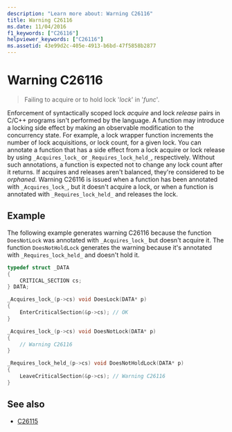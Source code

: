 ```yaml
---
description: "Learn more about: Warning C26116"
title: Warning C26116
ms.date: 11/04/2016
f1_keywords: ["C26116"]
helpviewer_keywords: ["C26116"]
ms.assetid: 43e99d2c-405e-4913-b6bd-47f5858b2877
---
```

# Warning C26116

> Failing to acquire or to hold lock '*lock*' in '*func*'.

Enforcement of syntactically scoped lock *acquire* and lock *release* pairs in C/C++ programs isn't performed by the language. A function may introduce a locking side effect by making an observable modification to the concurrency state. For example, a lock wrapper function increments the number of lock acquisitions, or lock count, for a given lock. You can annotate a function that has a side effect from a lock acquire or lock release by using `_Acquires_lock_` or `_Requires_lock_held_`, respectively. Without such annotations, a function is expected not to change any lock count after it returns. If acquires and releases aren't balanced, they're considered to be *orphaned*. Warning C26116 is issued when a function has been annotated with `_Acquires_lock_`, but it doesn't acquire a lock, or when a function is annotated with `_Requires_lock_held_` and releases the lock.

## Example

The following example generates warning C26116 because the function `DoesNotLock` was annotated with `_Acquires_lock_` but doesn't acquire it. The function `DoesNotHoldLock` generates the warning because it's annotated with `_Requires_lock_held_` and doesn't hold it.

```cpp
typedef struct _DATA
{
    CRITICAL_SECTION cs;
} DATA;

_Acquires_lock_(p->cs) void DoesLock(DATA* p)
{
    EnterCriticalSection(&p->cs); // OK
}

_Acquires_lock_(p->cs) void DoesNotLock(DATA* p)
{
    // Warning C26116
}

_Requires_lock_held_(p->cs) void DoesNotHoldLock(DATA* p)
{
    LeaveCriticalSection(&p->cs); // Warning C26116
}
```

## See also

- [C26115](../code-quality/c26115.md)
